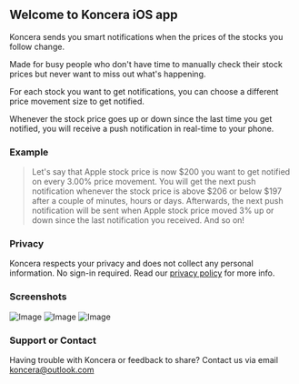 ## Welcome to Koncera iOS app

Koncera sends you smart notifications when the prices of the stocks you follow change. 

Made for busy people who don't have time to manually check their stock prices but never want to miss out what's happening.

For each stock you want to get notifications, you can choose a different price movement size to get notified. 

Whenever the stock price goes up or down since the last time you get notified, you will receive a push notification in real-time to your phone.

### Example

> Let's say that Apple stock price is now $200 you want to get notified on every 3.00% price movement. You will get the next push notification whenever the stock price is above $206 or below $197 after a couple of minutes, hours or days. 
Afterwards, the next push notification will be sent when Apple stock price moved 3% up or down since the last notification you received. And so on!

### Privacy
Koncera respects your privacy and does not collect any personal information. No sign-in required. 
Read our [privacy policy](https://koncera.flycricket.io/privacy.html) for more info.

### Screenshots

![Image](Screenshots1.png)
![Image](Screenshots2.png)
![Image](Screenshots3.png)

### Support or Contact

Having trouble with Koncera or feedback to share? Contact us via email [koncera@outlook.com](mailto:kocera@outlook.com)
